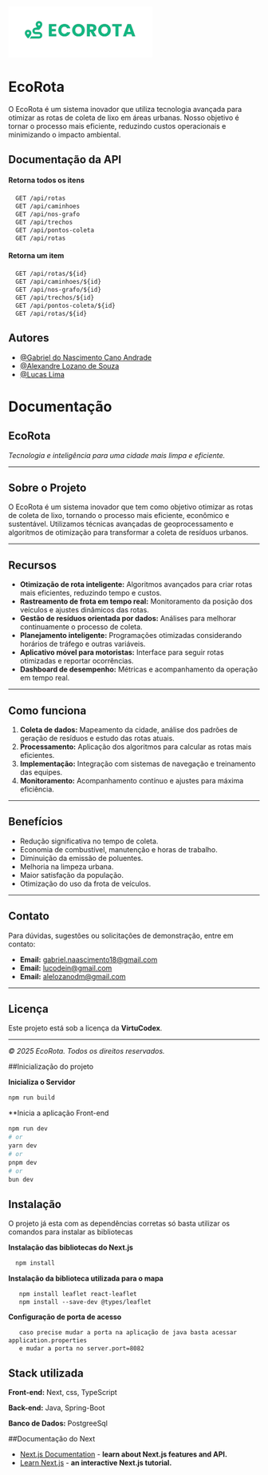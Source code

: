 ![alt text](image-removebg-preview.png)


# EcoRota

O EcoRota é um sistema inovador que utiliza tecnologia avançada para otimizar as rotas de coleta de lixo em áreas urbanas. Nosso objetivo é tornar o processo mais eficiente, reduzindo custos operacionais e minimizando o impacto ambiental.


## Documentação da API

#### Retorna todos os itens

```http
  GET /api/rotas
  GET /api/caminhoes
  GET /api/nos-grafo
  GET /api/trechos
  GET /api/pontos-coleta
  GET /api/rotas
```

#### Retorna um item

```http
  GET /api/rotas/${id}
  GET /api/caminhoes/${id}
  GET /api/nos-grafo/${id}
  GET /api/trechos/${id}
  GET /api/pontos-coleta/${id}
  GET /api/rotas/${id}
```

## Autores

- [@Gabriel do Nascimento Cano Andrade](www.linkedin.com/in/gabriel-nascimento-a5946722a)
- [@Alexandre Lozano de Souza](https://www.linkedin.com/in/alexandre-lozano-de-souza-3367b0268/)
- [@Lucas Lima](https://www.linkedin.com/in/lucas-lima-98943b2b7/)


# Documentação

## EcoRota

*Tecnologia e inteligência para uma cidade mais limpa e eficiente.*

---

## Sobre o Projeto

O EcoRota é um sistema inovador que tem como objetivo otimizar as rotas de coleta de lixo, tornando o processo mais eficiente, econômico e sustentável. Utilizamos técnicas avançadas de geoprocessamento e algoritmos de otimização para transformar a coleta de resíduos urbanos.

---

## Recursos

- **Otimização de rota inteligente:** Algoritmos avançados para criar rotas mais eficientes, reduzindo tempo e custos.
- **Rastreamento de frota em tempo real:** Monitoramento da posição dos veículos e ajustes dinâmicos das rotas.
- **Gestão de resíduos orientada por dados:** Análises para melhorar continuamente o processo de coleta.
- **Planejamento inteligente:** Programações otimizadas considerando horários de tráfego e outras variáveis.
- **Aplicativo móvel para motoristas:** Interface para seguir rotas otimizadas e reportar ocorrências.
- **Dashboard de desempenho:** Métricas e acompanhamento da operação em tempo real.

---

## Como funciona

1. **Coleta de dados:** Mapeamento da cidade, análise dos padrões de geração de resíduos e estudo das rotas atuais.
2. **Processamento:** Aplicação dos algoritmos para calcular as rotas mais eficientes.
3. **Implementação:** Integração com sistemas de navegação e treinamento das equipes.
4. **Monitoramento:** Acompanhamento contínuo e ajustes para máxima eficiência.

---

## Benefícios

- Redução significativa no tempo de coleta.
- Economia de combustível, manutenção e horas de trabalho.
- Diminuição da emissão de poluentes.
- Melhoria na limpeza urbana.
- Maior satisfação da população.
- Otimização do uso da frota de veículos.

---

## Contato

Para dúvidas, sugestões ou solicitações de demonstração, entre em contato:

- **Email:** gabriel.naascimento18@gmail.com 
- **Email:** lucodein@gmail.com
- **Email:** alelozanodm@gmail.com

---

## Licença

Este projeto está sob a licença da **VirtuCodex**.

---

*© 2025 EcoRota. Todos os direitos reservados.*

##Inicialização do projeto

**Inicializa o Servidor**
```bash
npm run build
```

**Inicia a aplicação Front-end
```bash
npm run dev
# or
yarn dev
# or
pnpm dev
# or
bun dev
```

## Instalação

O projeto já esta com as dependências corretas só basta utilizar os comandos para instalar as bibliotecas

**Instalação das bibliotecas do Next.js**
```bash
  npm install
```
**Instalação da biblioteca utilizada para o mapa**
```leaflet - Mapa
   npm install leaflet react-leaflet
   npm install --save-dev @types/leaflet
```
**Configuração de porta de acesso**
```Porta
   caso precise mudar a porta na aplicação de java basta acessar application.properties
   e mudar a porta no server.port=8082
```
    
## Stack utilizada

**Front-end:** Next, css, TypeScript

**Back-end:** Java, Spring-Boot

**Banco de Dados:** PostgreeSql

##Documentação do Next

- [Next.js Documentation](https://nextjs.org/docs) - **learn about Next.js features and API.**
- [Learn Next.js](https://nextjs.org/learn) - **an interactive Next.js tutorial.**



